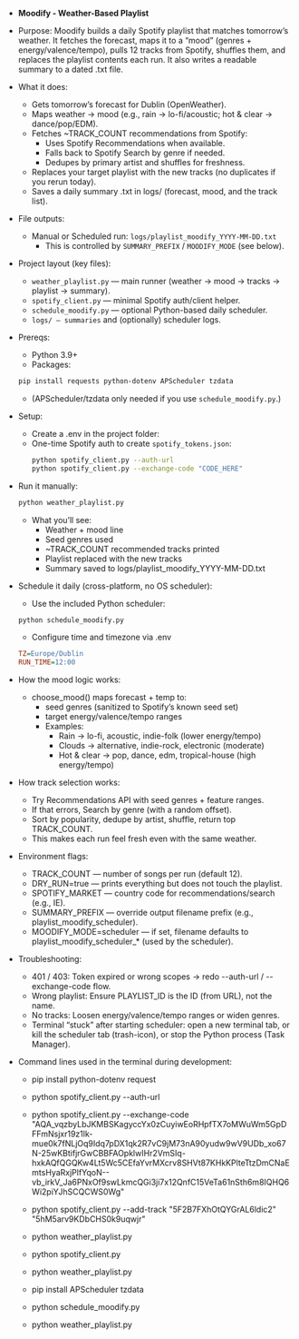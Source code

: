 - **Moodify - Weather-Based Playlist**

- Purpose: Moodify builds a daily Spotify playlist that matches tomorrow’s weather.
It fetches the forecast, maps it to a “mood” (genres + energy/valence/tempo), pulls 12 tracks from Spotify, shuffles them, and replaces the playlist contents each run. It also writes a readable summary to a dated .txt file.

- What it does: 
    - Gets tomorrow’s forecast for Dublin (OpenWeather).
    - Maps weather → mood (e.g., rain → lo-fi/acoustic; hot & clear → dance/pop/EDM).
    - Fetches ~TRACK_COUNT recommendations from Spotify:
        - Uses Spotify Recommendations when available.
        - Falls back to Spotify Search by genre if needed.
        - Dedupes by primary artist and shuffles for freshness.
    - Replaces your target playlist with the new tracks (no duplicates if you rerun today).
    - Saves a daily summary .txt in logs/ (forecast, mood, and the track list).

- File outputs:
    - Manual or Scheduled run: `logs/playlist_moodify_YYYY-MM-DD.txt`
        - This is controlled by `SUMMARY_PREFIX` / `MOODIFY_MODE` (see below).

- Project layout (key files):
    - `weather_playlist.py` — main runner (weather → mood → tracks → playlist → summary).
    - `spotify_client.py` — minimal Spotify auth/client helper.
    - `schedule_moodify.py` — optional Python-based daily scheduler.
    - `logs/ — summaries` and (optionally) scheduler logs.

- Prereqs:
    - Python 3.9+
    - Packages:
    ```bash
    pip install requests python-dotenv APScheduler tzdata
    ```
    - (APScheduler/tzdata only needed if you use `schedule_moodify.py`.)

- Setup:
    - Create a .env in the project folder:
    - One-time Spotify auth to create `spotify_tokens.json`:
        ```bash
        python spotify_client.py --auth-url
        python spotify_client.py --exchange-code "CODE_HERE"
        ```

- Run it manually:
    ```bash
    python weather_playlist.py
    ```

    - What you’ll see:
        - Weather + mood line
        - Seed genres used
        - ~TRACK_COUNT recommended tracks printed
        - Playlist replaced with the new tracks
        - Summary saved to logs/playlist_moodify_YYYY-MM-DD.txt

- Schedule it daily (cross-platform, no OS scheduler):
    - Use the included Python scheduler:
    ```bash
    python schedule_moodify.py
    ```

    - Configure time and timezone via .env
    ```ini
    TZ=Europe/Dublin
    RUN_TIME=12:00
    ```

- How the mood logic works:
    - choose_mood() maps forecast + temp to:
        - seed genres (sanitized to Spotify’s known seed set)
        - target energy/valence/tempo ranges
        - Examples:
            - Rain → lo-fi, acoustic, indie-folk (lower energy/tempo)
            - Clouds → alternative, indie-rock, electronic (moderate)
            - Hot & clear → pop, dance, edm, tropical-house (high energy/tempo)

- How track selection works:
    - Try Recommendations API with seed genres + feature ranges.
    - If that errors, Search by genre (with a random offset).
    - Sort by popularity, dedupe by artist, shuffle, return top TRACK_COUNT.
    - This makes each run feel fresh even with the same weather.

- Environment flags:
    - TRACK_COUNT — number of songs per run (default 12).
    - DRY_RUN=true — prints everything but does not touch the playlist.
    - SPOTIFY_MARKET — country code for recommendations/search (e.g., IE).
    - SUMMARY_PREFIX — override output filename prefix (e.g., playlist_moodify_scheduler).
    - MOODIFY_MODE=scheduler — if set, filename defaults to playlist_moodify_scheduler_* (used by the scheduler).

- Troubleshooting:
    - 401 / 403: Token expired or wrong scopes → redo --auth-url / --exchange-code flow.
    - Wrong playlist: Ensure PLAYLIST_ID is the ID (from URL), not the name.
    - No tracks: Loosen energy/valence/tempo ranges or widen genres.
    - Terminal “stuck” after starting scheduler: open a new terminal tab, or kill the scheduler tab (trash-icon), or stop the Python process (Task Manager).

- Command lines used in the terminal during development:
    - pip install python-dotenv request

    - python spotify_client.py --auth-url

    - python spotify_client.py --exchange-code "AQA_vqzbyLbJKMBSKagyccYx0zCuyiwEoRHpfTX7oMWuWm5GpDFFmNsjxr19z1lk-mue0k7fNLjOq9Idq7pDX1qk2R7vC9jM73nA90yudw9wV9UDb_xo67N-25wKBtifjrGwCBBFAOpklwIHr2VmSIq-hxkAQfQGQKw4Lt5Wc5CEfaYvrMXcrv8SHVt87KHkKPlteTtzDmCNaEmtsHyaRxjPlfYqoN--vb_irkV_Ja6PNxOf9swLkmcQGi3ji7x12QnfC15VeTa61nSth6m8IQHQ6Wi2piYJhSCQCWS0Wg"

    - python spotify_client.py --add-track
    "5F2B7FXhOtQYGrAL6ldic2" "5hM5arv9KDbCHS0k9uqwjr"

    - python weather_playlist.py

    - python spotify_client.py

    - python weather_playlist.py

    - pip install APScheduler tzdata

    - python schedule_moodify.py

    - python weather_playlist.py